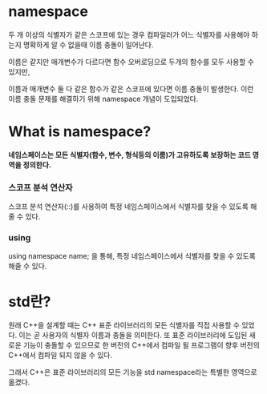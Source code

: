 # namespace
두 개 이상의 식별자가 같은 스코프에 있는 경우 컴파일러가 어느 식별자를 사용해야 하는지 명확하게 알 수 없을때 이름 충돌이 일어난다.  

이름은 같지만 매개변수가 다르다면 함수 오버로딩으로 두개의 함수를 모두 사용할 수 있지만,  

이름과 매개변수 둘 다 같은 함수가 같은 스코프에 있다면 이름 충돌이 발생한다. 이런 이름 충돌 문제를 해결하기 위해 namespace 개념이 도입되었다.  

# What is namespace?
__네임스페이스는 모든 식별자(함수, 변수, 형식등의 이름)가 고유하도록 보장하는 코드 영역을 정의한다.__  

### 스코프 분석 연산자
스코프 분석 연산자(::)를 사용하여 특정 네임스페이스에서 식별자를 찾을 수 있도록 해줄 수 있다. 

### using
using namespace name; 을 통해, 특정 네임스페이스에서 식별자를 찾을 수 있도록 해줄 수 있다.


# std란?
원래 C++을 설계할 때는 C++ 표준 라이브러리의 모든 식별자를 직접 사용할 수 있었다. 이는 곧 사용자의 식별자 이름과 충돌을 의미한다. 또 표준 라이브러리에 도입된 새로운 기능이 충돌할 수 있으므로 한 버전의 C++에서 컴파일 될 프로그램이 향후 버전의 C++에서 컴파일 되지 않을 수 있다.  

그래서 C++은 표준 라이브러리의 모든 기능을 std namespace라는 특별한 영역으로 옮겼다.